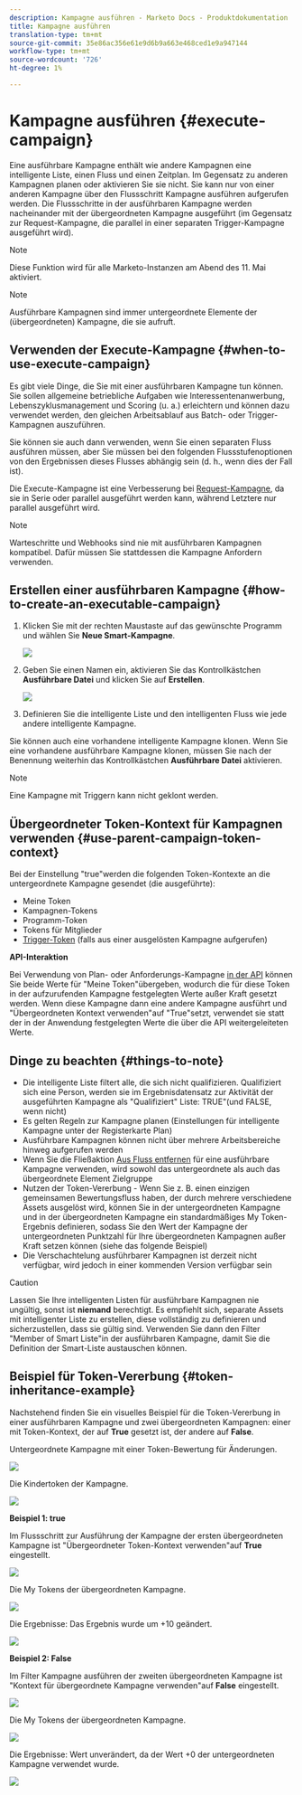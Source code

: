 ```yaml
---
description: Kampagne ausführen - Marketo Docs - Produktdokumentation
title: Kampagne ausführen
translation-type: tm+mt
source-git-commit: 35e86ac356e61e9d6b9a663e468ced1e9a947144
workflow-type: tm+mt
source-wordcount: '726'
ht-degree: 1%

---
```


# Kampagne ausführen {#execute-campaign}

Eine ausführbare Kampagne enthält wie andere Kampagnen eine intelligente Liste, einen Fluss und einen Zeitplan. Im Gegensatz zu anderen Kampagnen planen oder aktivieren Sie sie nicht. Sie kann nur von einer anderen Kampagne über den Flussschritt Kampagne ausführen aufgerufen werden. Die Flussschritte in der ausführbaren Kampagne werden nacheinander mit der übergeordneten Kampagne ausgeführt (im Gegensatz zur Request-Kampagne, die parallel in einer separaten Trigger-Kampagne ausgeführt wird).

>[!NOTE]
>
>Diese Funktion wird für alle Marketo-Instanzen am Abend des 11. Mai aktiviert.

>[!NOTE]
>
>Ausführbare Kampagnen sind immer untergeordnete Elemente der (übergeordneten) Kampagne, die sie aufruft.

## Verwenden der Execute-Kampagne {#when-to-use-execute-campaign}

Es gibt viele Dinge, die Sie mit einer ausführbaren Kampagne tun können. Sie sollen allgemeine betriebliche Aufgaben wie Interessentenanwerbung, Lebenszyklusmanagement und Scoring (u. a.) erleichtern und können dazu verwendet werden, den gleichen Arbeitsablauf aus Batch- oder Trigger-Kampagnen auszuführen.

Sie können sie auch dann verwenden, wenn Sie einen separaten Fluss ausführen müssen, aber Sie müssen bei den folgenden Flussstufenoptionen von den Ergebnissen dieses Flusses abhängig sein (d. h., wenn dies der Fall ist).

Die Execute-Kampagne ist eine Verbesserung bei [Request-Kampagne](/help/marketo/product-docs/core-marketo-concepts/smart-campaigns/flow-actions/request-campaign.md), da sie in Serie oder parallel ausgeführt werden kann, während Letztere nur parallel ausgeführt wird.

>[!NOTE]
>
>Warteschritte und Webhooks sind nie mit ausführbaren Kampagnen kompatibel. Dafür müssen Sie stattdessen die Kampagne Anfordern verwenden.

## Erstellen einer ausführbaren Kampagne {#how-to-create-an-executable-campaign}

1. Klicken Sie mit der rechten Maustaste auf das gewünschte Programm und wählen Sie **Neue Smart-Kampagne**.

   ![](assets/execute-campaign-1.png)

1. Geben Sie einen Namen ein, aktivieren Sie das Kontrollkästchen **Ausführbare Datei** und klicken Sie auf **Erstellen**.

   ![](assets/execute-campaign-2.png)

1. Definieren Sie die intelligente Liste und den intelligenten Fluss wie jede andere intelligente Kampagne.

Sie können auch eine vorhandene intelligente Kampagne klonen. Wenn Sie eine vorhandene ausführbare Kampagne klonen, müssen Sie nach der Benennung weiterhin das Kontrollkästchen **Ausführbare Datei** aktivieren.

>[!NOTE]
>
>Eine Kampagne mit Triggern kann nicht geklont werden.

## Übergeordneter Token-Kontext für Kampagnen verwenden {#use-parent-campaign-token-context}

Bei der Einstellung &quot;true&quot;werden die folgenden Token-Kontexte an die untergeordnete Kampagne gesendet (die ausgeführte):

* Meine Token
* Kampagnen-Tokens
* Programm-Token
* Tokens für Mitglieder
* [Trigger-Token](/help/marketo/product-docs/marketo-sales-insight/msi-for-salesforce/features/tabs-in-the-msi-panel/interesting-moments/trigger-tokens-for-interesting-moments.md)  (falls aus einer ausgelösten Kampagne aufgerufen)

**API-Interaktion**

Bei Verwendung von Plan- oder Anforderungs-Kampagne [in der API](https://developers.marketo.com/rest-api/assets/smart-campaigns/#batch) können Sie beide Werte für &quot;Meine Token&quot;übergeben, wodurch die für diese Token in der aufzurufenden Kampagne festgelegten Werte außer Kraft gesetzt werden. Wenn diese Kampagne dann eine andere Kampagne ausführt und &quot;Übergeordneten Kontext verwenden&quot;auf &quot;True&quot;setzt, verwendet sie statt der in der Anwendung festgelegten Werte die über die API weitergeleiteten Werte.

## Dinge zu beachten {#things-to-note}

* Die intelligente Liste filtert alle, die sich nicht qualifizieren. Qualifiziert sich eine Person, werden sie im Ergebnisdatensatz zur Aktivität der ausgeführten Kampagne als &quot;Qualifiziert&quot; Liste: TRUE&quot;(und FALSE, wenn nicht)
* Es gelten Regeln zur Kampagne planen (Einstellungen für intelligente Kampagne unter der Registerkarte Plan)
* Ausführbare Kampagnen können nicht über mehrere Arbeitsbereiche hinweg aufgerufen werden
* Wenn Sie die Fließaktion [Aus Fluss entfernen](/help/marketo/product-docs/core-marketo-concepts/smart-campaigns/flow-actions/remove-from-flow.md) für eine ausführbare Kampagne verwenden, wird sowohl das untergeordnete als auch das übergeordnete Element Zielgruppe
* Nutzen der Token-Vererbung - Wenn Sie z. B. einen einzigen gemeinsamen Bewertungsfluss haben, der durch mehrere verschiedene Assets ausgelöst wird, können Sie in der untergeordneten Kampagne und in der übergeordneten Kampagne ein standardmäßiges My Token-Ergebnis definieren, sodass Sie den Wert der Kampagne der untergeordneten Punktzahl für Ihre übergeordneten Kampagnen außer Kraft setzen können (siehe das folgende Beispiel)
* Die Verschachtelung ausführbarer Kampagnen ist derzeit nicht verfügbar, wird jedoch in einer kommenden Version verfügbar sein

>[!CAUTION]
>
>Lassen Sie Ihre intelligenten Listen für ausführbare Kampagnen nie ungültig, sonst ist **niemand** berechtigt. Es empfiehlt sich, separate Assets mit intelligenter Liste zu erstellen, diese vollständig zu definieren und sicherzustellen, dass sie gültig sind. Verwenden Sie dann den Filter &quot;Member of Smart Liste&quot;in der ausführbaren Kampagne, damit Sie die Definition der Smart-Liste austauschen können.

## Beispiel für Token-Vererbung {#token-inheritance-example}

Nachstehend finden Sie ein visuelles Beispiel für die Token-Vererbung in einer ausführbaren Kampagne und zwei übergeordneten Kampagnen: einer mit Token-Kontext, der auf **True** gesetzt ist, der andere auf **False**.

Untergeordnete Kampagne mit einer Token-Bewertung für Änderungen.

![](assets/execute-campaign-3.png)

Die Kindertoken der Kampagne.

![](assets/execute-campaign-4.png)

**Beispiel 1: true**

Im Flussschritt zur Ausführung der Kampagne der ersten übergeordneten Kampagne ist &quot;Übergeordneter Token-Kontext verwenden&quot;auf **True** eingestellt.

![](assets/execute-campaign-5.png)

Die My Tokens der übergeordneten Kampagne.

![](assets/execute-campaign-6.png)

Die Ergebnisse: Das Ergebnis wurde um +10 geändert.

![](assets/execute-campaign-7.png)

**Beispiel 2: False**

Im Filter Kampagne ausführen der zweiten übergeordneten Kampagne ist &quot;Kontext für übergeordnete Kampagne verwenden&quot;auf **False** eingestellt.

![](assets/execute-campaign-8.png)

Die My Tokens der übergeordneten Kampagne.

![](assets/execute-campaign-9.png)

Die Ergebnisse: Wert unverändert, da der Wert +0 der untergeordneten Kampagne verwendet wurde.

![](assets/execute-campaign-10.png)
